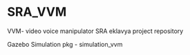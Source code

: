 # SRA_VVM
VVM- video voice manipulator SRA eklavya project repository

Gazebo Simulation pkg - simulation_vvm
